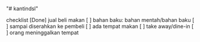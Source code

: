"# kantindsl" 

checklist 
[Done] jual beli makan
[ ] bahan baku: bahan mentah/bahan baku
[ ] sampai diserahkan ke pembeli
[ ] ada tempat makan
[ ] take away/dine-in
[ ] orang meninggalkan tempat

